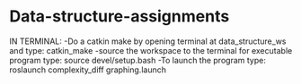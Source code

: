 # Data-structure-assignments
IN TERMINAL:
-Do a catkin make by opening terminal at data_structure_ws and type: catkin_make
-source the workspace to the terminal for executable program type: source devel/setup.bash
-To launch the program type: roslaunch complexity_diff graphing.launch

